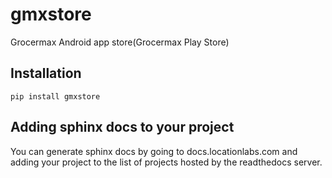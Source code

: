 # gmxstore
Grocermax Android app store(Grocermax Play Store)

## Installation

    pip install gmxstore

## Adding sphinx docs to your project
You can generate sphinx docs by going to docs.locationlabs.com and adding your project to the list of projects
hosted by the readthedocs server.
